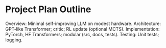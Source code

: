 # Project Plan Outline

Overview: Minimal self-improving LLM on modest hardware.
Architecture: GPT-like Transformer; critic; RL update (optional MCTS).
Implementation: PyTorch, HF Transformers; modular (src, docs, tests).
Testing: Unit tests; logging. 